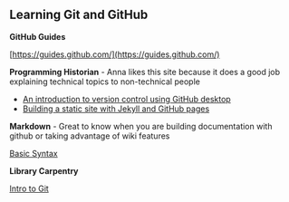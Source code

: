 ## Learning Git and GitHub

**GitHub Guides**

[https://guides.github.com/](https://guides.github.com/)


**Programming Historian** - Anna likes this site because it does a good job explaining technical topics to non-technical people

* [An introduction to version control using GitHub desktop](https://programminghistorian.org/en/lessons/getting-started-with-github-desktop)
*  [Building a static site with Jekyll and GitHub pages](https://programminghistorian.org/en/lessons/building-static-sites-with-jekyll-github-pages)

**Markdown** - Great to know when you are building documentation with github or taking advantage of wiki features

[Basic Syntax](https://www.markdownguide.org/basic-syntax/)

**Library Carpentry**

[Intro to Git](https://librarycarpentry.org/lc-git/)

